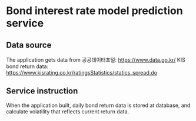 # Bond interest rate model prediction service

## Data source
The application gets data from
공공데이터포털: <https://www.data.go.kr/>
KIS bond return data: <https://www.kisrating.co.kr/ratingsStatistics/statics_spread.do>

## Service instruction
When the application built, daily bond return data is stored at database, and calculate volatility that reflects current return data.
